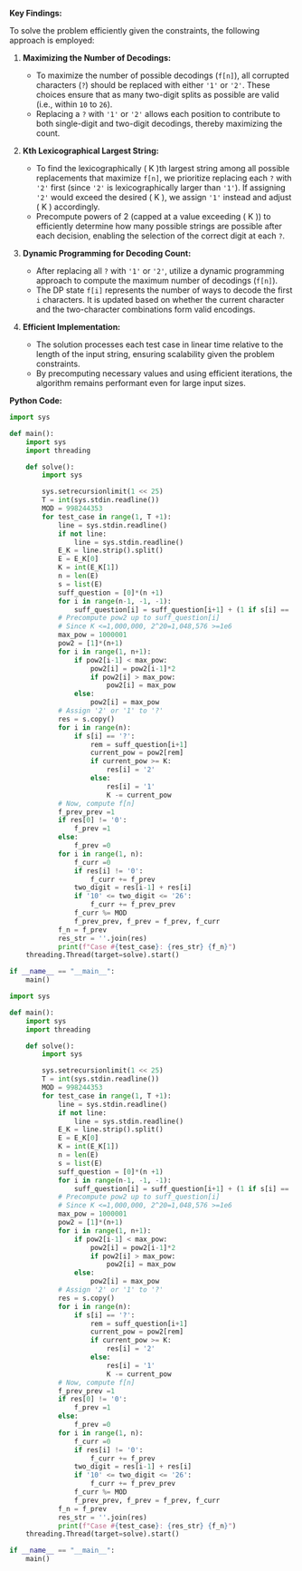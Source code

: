 **Key Findings:**

To solve the problem efficiently given the constraints, the following approach is employed:

1. **Maximizing the Number of Decodings:**
   - To maximize the number of possible decodings (`f[n]`), all corrupted characters (`?`) should be replaced with either `'1'` or `'2'`. These choices ensure that as many two-digit splits as possible are valid (i.e., within `10` to `26`).
   - Replacing a `?` with `'1'` or `'2'` allows each position to contribute to both single-digit and two-digit decodings, thereby maximizing the count.

2. **Kth Lexicographical Largest String:**
   - To find the lexicographically \( K \)th largest string among all possible replacements that maximize `f[n]`, we prioritize replacing each `?` with `'2'` first (since `'2'` is lexicographically larger than `'1'`). If assigning `'2'` would exceed the desired \( K \), we assign `'1'` instead and adjust \( K \) accordingly.
   - Precompute powers of 2 (capped at a value exceeding \( K \)) to efficiently determine how many possible strings are possible after each decision, enabling the selection of the correct digit at each `?`.

3. **Dynamic Programming for Decoding Count:**
   - After replacing all `?` with `'1'` or `'2'`, utilize a dynamic programming approach to compute the maximum number of decodings (`f[n]`).
   - The DP state `f[i]` represents the number of ways to decode the first `i` characters. It is updated based on whether the current character and the two-character combinations form valid encodings.

4. **Efficient Implementation:**
   - The solution processes each test case in linear time relative to the length of the input string, ensuring scalability given the problem constraints.
   - By precomputing necessary values and using efficient iterations, the algorithm remains performant even for large input sizes.

**Python Code:**

```python
import sys

def main():
    import sys
    import threading

    def solve():
        import sys

        sys.setrecursionlimit(1 << 25)
        T = int(sys.stdin.readline())
        MOD = 998244353
        for test_case in range(1, T +1):
            line = sys.stdin.readline()
            if not line:
                line = sys.stdin.readline()
            E_K = line.strip().split()
            E = E_K[0]
            K = int(E_K[1])
            n = len(E)
            s = list(E)
            suff_question = [0]*(n +1)
            for i in range(n-1, -1, -1):
                suff_question[i] = suff_question[i+1] + (1 if s[i] == '?' else 0)
            # Precompute pow2 up to suff_question[i]
            # Since K <=1,000,000, 2^20=1,048,576 >=1e6
            max_pow = 1000001
            pow2 = [1]*(n+1)
            for i in range(1, n+1):
                if pow2[i-1] < max_pow:
                    pow2[i] = pow2[i-1]*2
                    if pow2[i] > max_pow:
                        pow2[i] = max_pow
                else:
                    pow2[i] = max_pow
            # Assign '2' or '1' to '?'
            res = s.copy()
            for i in range(n):
                if s[i] == '?':
                    rem = suff_question[i+1]
                    current_pow = pow2[rem]
                    if current_pow >= K:
                        res[i] = '2'
                    else:
                        res[i] = '1'
                        K -= current_pow
            # Now, compute f[n]
            f_prev_prev =1
            if res[0] != '0':
                f_prev =1
            else:
                f_prev =0
            for i in range(1, n):
                f_curr =0
                if res[i] != '0':
                    f_curr += f_prev
                two_digit = res[i-1] + res[i]
                if '10' <= two_digit <= '26':
                    f_curr += f_prev_prev
                f_curr %= MOD
                f_prev_prev, f_prev = f_prev, f_curr
            f_n = f_prev
            res_str = ''.join(res)
            print(f"Case #{test_case}: {res_str} {f_n}")
    threading.Thread(target=solve).start()

if __name__ == "__main__":
    main()
```

```python
import sys

def main():
    import sys
    import threading

    def solve():
        import sys

        sys.setrecursionlimit(1 << 25)
        T = int(sys.stdin.readline())
        MOD = 998244353
        for test_case in range(1, T +1):
            line = sys.stdin.readline()
            if not line:
                line = sys.stdin.readline()
            E_K = line.strip().split()
            E = E_K[0]
            K = int(E_K[1])
            n = len(E)
            s = list(E)
            suff_question = [0]*(n +1)
            for i in range(n-1, -1, -1):
                suff_question[i] = suff_question[i+1] + (1 if s[i] == '?' else 0)
            # Precompute pow2 up to suff_question[i]
            # Since K <=1,000,000, 2^20=1,048,576 >=1e6
            max_pow = 1000001
            pow2 = [1]*(n+1)
            for i in range(1, n+1):
                if pow2[i-1] < max_pow:
                    pow2[i] = pow2[i-1]*2
                    if pow2[i] > max_pow:
                        pow2[i] = max_pow
                else:
                    pow2[i] = max_pow
            # Assign '2' or '1' to '?'
            res = s.copy()
            for i in range(n):
                if s[i] == '?':
                    rem = suff_question[i+1]
                    current_pow = pow2[rem]
                    if current_pow >= K:
                        res[i] = '2'
                    else:
                        res[i] = '1'
                        K -= current_pow
            # Now, compute f[n]
            f_prev_prev =1
            if res[0] != '0':
                f_prev =1
            else:
                f_prev =0
            for i in range(1, n):
                f_curr =0
                if res[i] != '0':
                    f_curr += f_prev
                two_digit = res[i-1] + res[i]
                if '10' <= two_digit <= '26':
                    f_curr += f_prev_prev
                f_curr %= MOD
                f_prev_prev, f_prev = f_prev, f_curr
            f_n = f_prev
            res_str = ''.join(res)
            print(f"Case #{test_case}: {res_str} {f_n}")
    threading.Thread(target=solve).start()

if __name__ == "__main__":
    main()
```